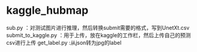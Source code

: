 # kaggle_hubmap

sub.py ：对测试图片进行推理，然后转换submit需要的格式，写到UnetXt.csv
submit_to_kaggle.py ：用于上传，放在kaggle的工作栏，然后上传自己的预测csv进行上传
get_label.py :从json转为jpg的label

